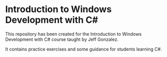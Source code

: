 Introduction to Windows Development with C#
=============

This repository has been created for the Introduction to Windows Development with C# course taught by Jeff Gonzalez.

It contains practice exercises and some guidance for students learning C#.


